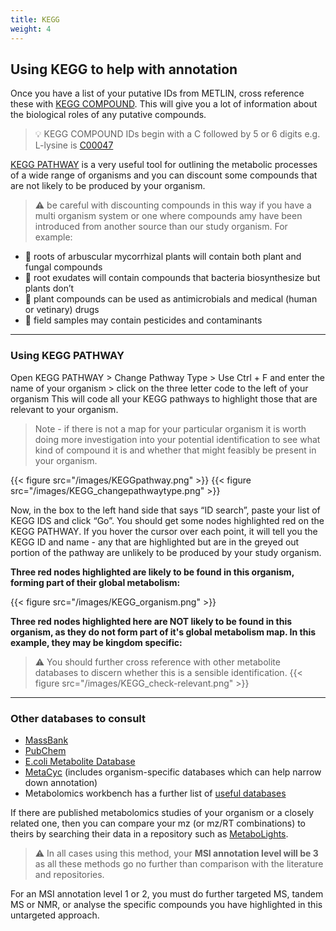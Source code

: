 ```yaml
---
title: KEGG
weight: 4
---
```


## Using KEGG to help with annotation

Once you have a list of your putative IDs from METLIN, cross reference these with [KEGG COMPOUND](https://www.genome.jp/kegg/compound/). This will give you a lot of information about the biological roles of any putative compounds.

> :bulb: KEGG COMPOUND IDs begin with a C followed by 5 or 6 digits e.g. L-lysine is [C00047](https://www.genome.jp/entry/C00047)

[KEGG PATHWAY](https://www.genome.jp/pathway/map01100) is a very useful tool for outlining the metabolic processes of a wide range of organisms and you can discount some compounds that are not likely to be produced by your organism. 

> :warning: be careful with discounting compounds in this way if you have a multi organism system or one where compounds amy have been introduced from another source than our study organism. For example:
- :mushroom: roots of arbuscular mycorrhizal plants will contain both plant and fungal compounds
- :microbe: root exudates will contain compounds that bacteria biosynthesize but plants don’t
- :seedling: plant compounds can be used as antimicrobials and medical (human or vetinary) drugs
- :tractor: field samples may contain pesticides and contaminants
---
### Using KEGG PATHWAY

Open KEGG PATHWAY > Change Pathway Type > Use Ctrl + F and enter the name of your organism > click on the three letter code to the left of your organism
This will code all your KEGG pathways to highlight those that are relevant to your organism.

> Note - if there is not a map for your particular organism it is worth doing more investigation into your potential identification to see what kind of compound it is and whether that might feasibly be present in your organism.

{{< figure src="/images/KEGGpathway.png" >}} {{< figure src="/images/KEGG_changepathwaytype.png" >}}

Now, in the box to the left hand side that says “ID search”, paste your list of KEGG IDS and click “Go”. You should get some nodes highlighted red on the KEGG PATHWAY.
If you hover the cursor over each point, it will tell you the KEGG ID and name - any that are highlighted but are in the greyed out portion of the pathway are unlikely to be produced by your study organism.


**Three red nodes highlighted are likely to be found in this organism, forming part of their global metabolism:**

{{< figure src="/images/KEGG_organism.png" >}}

**Three red nodes highlighted here are NOT likely to be found in this organism, as they do not form part of it's global metabolism map. In this example, they may be kingdom specific:**

> :warning: You should further cross reference with other metabolite databases to discern whether this is a sensible identification.
{{< figure src="/images/KEGG_check-relevant.png" >}}

---

### Other databases to consult
- [MassBank](https://massbank.eu//MassBank/Search)
- [PubChem ](https://pubchem.ncbi.nlm.nih.gov/)
- [E.coli Metabolite Database](https://ecmdb.ca/)
- [MetaCyc](https://metacyc.org/) (includes organism-specific databases which can help narrow down annotation)
- Metabolomics workbench has a further list of [useful databases](https://www.metabolomicsworkbench.org/databases/externaldatabases.php)

If there are published metabolomics studies of your organism or a closely related one, then you can compare your mz (or mz/RT combinations) to theirs by searching their data in a repository such as [MetaboLights](https://www.ebi.ac.uk/metabolights/search?).

> :warning: In all cases using this method, your **MSI annotation level will be 3** as all these methods go no further than comparison with the literature and repositories.

For an MSI annotation level 1 or 2, you must do further targeted MS, tandem MS or NMR, or analyse the specific compounds you have highlighted in this untargeted approach.

